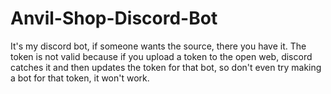 # Anvil-Shop-Discord-Bot
It's my discord bot, if someone wants the source, there you have it.
The token is not valid because if you upload a token to the open web, discord catches it and then updates the token for that bot, so don't even try making a bot for that token, it won't work.

